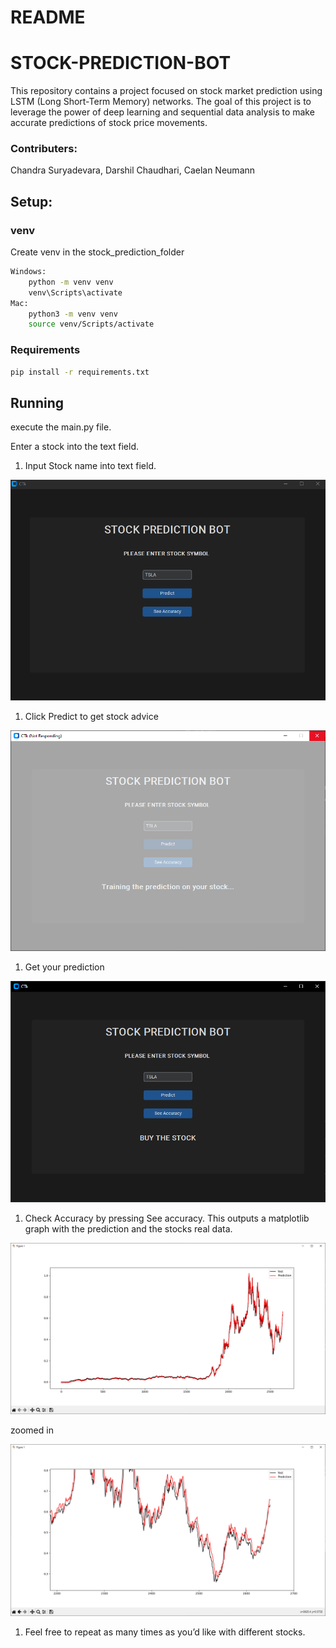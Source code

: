 # README

# STOCK-PREDICTION-BOT

This repository contains a project focused on stock market prediction using LSTM (Long Short-Term Memory) networks. The goal of this project is to leverage the power of deep learning and sequential data analysis to make accurate predictions of stock price movements.

### Contributers:

Chandra Suryadevara, Darshil Chaudhari, Caelan Neumann

## Setup:

### venv

Create venv in the stock_prediction_folder

```bash
Windows:
    python -m venv venv
    venv\Scripts\activate
Mac:
    python3 -m venv venv
    source venv/Scripts/activate
```

### Requirements

```bash
pip install -r requirements.txt
```

## Running

execute the main.py file.

Enter a stock into the text field.

1. Input Stock name into text field.

![Untitled](./readmelib/Untitled.png)

1. Click Predict to get stock advice

![Untitled](./readmelib/Untitled%201.png)

1. Get your prediction

![Untitled](./readmelib/Untitled%202.png)

1. Check Accuracy by pressing See accuracy.
This outputs a matplotlib graph with the prediction and the stocks real data.

![Untitled](./readmelib/Untitled%203.png)

zoomed in

![Untitled](./readmelib/Untitled%204.png)

1. Feel free to repeat as many times as you’d like with different stocks.